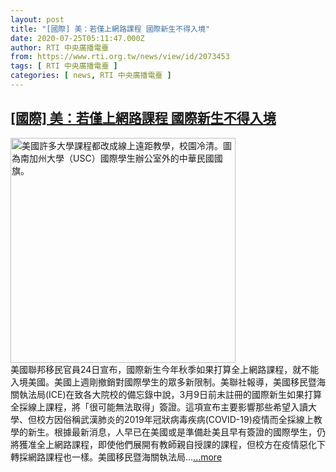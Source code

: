 ```yaml
---
layout: post
title: "[國際] 美：若僅上網路課程 國際新生不得入境"
date: 2020-07-25T05:11:47.000Z
author: RTI 中央廣播電臺
from: https://www.rti.org.tw/news/view/id/2073453
tags: [ RTI 中央廣播電臺 ]
categories: [ news, RTI 中央廣播電臺 ]
---
```

<!--1595653907000-->
[[國際] 美：若僅上網路課程 國際新生不得入境](https://www.rti.org.tw/news/view/id/2073453)
------

<div>
<img src="https://static.rti.org.tw/assets/thumbnails/2020/03/19/20200319000016M.jpg" width="360" alt="美國許多大學課程都改成線上遠距教學，校園冷清。圖為南加州大學（USC）國際學生辦公室外的中華民國國旗。" title="美國許多大學課程都改成線上遠距教學，校園冷清。圖為南加州大學（USC）國際學生辦公室外的中華民國國旗。"><br>美國聯邦移民官員24日宣布，國際新生今年秋季如果打算全上網路課程，就不能入境美國。美國上週剛撤銷對國際學生的眾多新限制。美聯社報導，美國移民暨海關執法局(ICE)在致各大院校的備忘錄中說，3月9日前未註冊的國際新生如果打算全採線上課程，將「很可能無法取得」簽證。這項宣布主要影響那些希望入讀大學、但校方因俗稱武漢肺炎的2019年冠狀病毒疾病(COVID-19)疫情而全採線上教學的新生。根據最新消息，人早已在美國或是準備赴美且早有簽證的國際學生，仍將獲准全上網路課程，即使他們展開有教師親自授課的課程，但校方在疫情惡化下轉採網路課程也一樣。美國移民暨海關執法局...<a target="_blank" href="https://www.rti.org.tw/news/view/id/2073453">...more</a>
</div>

